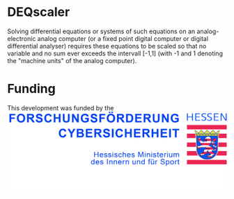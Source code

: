 # DEQscaler
Solving differential equations or systems of such equations on an 
analog-electronic analog computer (or a fixed point digital computer or
digital differential analyser) requires these equations to be scaled so that
no variable and no sum ever exceeds the intervall [-1,1] (with -1 and 1 
denoting the "machine units" of the analog computer).

# Funding
This development was funded by the 
![HMDIS](pictures/hmdis_logo.jpg)
